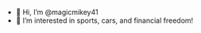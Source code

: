 - 👋 Hi, I’m @magicmikey41
- 👀 I’m interested in sports, cars, and financial freedom!

<!---
magicmikey41/magicmikey41 is a ✨ special ✨ repository because its `README.md` (this file) appears on your GitHub profile.
You can click the Preview link to take a look at your changes.
--->
